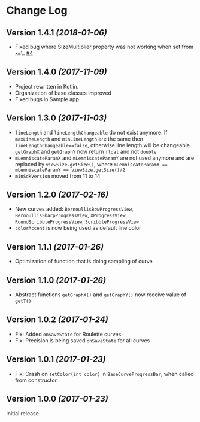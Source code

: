 Change Log
==========
Version 1.4.1 *(2018-01-06)*
----------------------------

* Fixed bug where SizeMultiplier property was not working when set from `xml`.  [#4](https://github.com/vlad1m1r990/Lemniscate/issues/4)

Version 1.4.0 *(2017-11-09)*
----------------------------

* Project rewritten in Kotlin.  
* Organization of base classes improved
* Fixed bugs in Sample app

Version 1.3.0 *(2017-11-03)*
----------------------------

* `lineLength` and `lineLengthChangeable` do not exist anymore. If `maxLineLength` and `minLineLength` are the same then `lineLengthChangeable==false`, otherwise line length will be changeable
`getGraphX` and `getGraphY` now return `float` and not `double`
* `mLemniscateParamX` and `mLemniscateParamY` are not used anymore and are replaced by `viewSize.getSize()`, where `mLemniscateParamX == mLemniscateParamY == viewSize.getSize()/2`
* `minSdkVersion` moved from 11 to 14

Version 1.2.0 *(2017-02-16)*
----------------------------

 * New curves added: `BernoullisBowProgressView`, `BernoullisSharpProgressView`, `XProgressView`, `RoundScribbleProgressView`, `ScribbleProgressView`
 * `colorAccent` is now being used as default line color

Version 1.1.1 *(2017-01-26)*
----------------------------

 * Optimization of function that is doing sampling of curve

Version 1.1.0 *(2017-01-26)*
----------------------------

 * Abstract functions `getGraphX()` and `getGraphY()` now receive value of `getT()`

Version 1.0.2 *(2017-01-24)*
----------------------------

 * Fix: Added `onSaveState` for Roulette curves
 * Fix: Precision is being saved `onSaveState` for all curves


Version 1.0.1 *(2017-01-23)*
----------------------------

 * Fix: Crash on `setColor(int color)` in `BaseCurveProgressBar`, when called from constructor.


Version 1.0.0 *(2017-01-23)*
----------------------------

Initial release.


